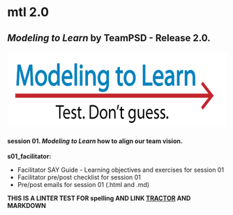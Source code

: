 # mtl 2.0
## *Modeling to Learn* by TeamPSD - Release 2.0. 

<img src = "https://github.com/lzim/teampsd/blob/teampsd_style/mtl_logo/mtl_testdontguess_sm.png"
     height = "175" width = "650">  

#### session 01. *Modeling to Learn* how to align our **team vision**. 

**s01_facilitator:** 
  + Facilitator SAY Guide - Learning objectives and exercises for session 01
  + Facilitator pre/post checklist for session 01
  + Pre/post emails for session 01 (.html and .md)
  
  **THIS IS A LINTER TEST FOR spelling AND LINK [TRACTOR](https://www.tractorhouse.com/listings/farm-equipment/for-sale/195691751/2008-kubota-bx2350d?CTRY=USA) AND MARKDOWN**
